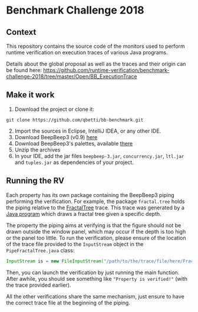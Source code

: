 # Benchmark Challenge 2018

## Context

This repository contains the source code of the monitors used to perform runtime verification on execution traces of various Java programs.

Details about the global proposal as well as the traces and their origin can be found here: 
https://github.com/runtime-verification/benchmark-challenge-2018/tree/master/Open/BB_ExecutionTrace

## Make it work

1. Download the project or clone it: 

```console
git clone https://github.com/qbetti/bb-benchmark.git
```

2. Import the sources in Eclipse, IntelliJ IDEA, or any other IDE.
3. Download BeepBeep3 (v0.9)  [here](https://github.com/liflab/beepbeep-3/releases/tag/v0.9-alpha)
4. Download BeepBeep3's palettes, available [there](https://github.com/liflab/beepbeep-3-palettes/releases/download/20181105/beepbeep-3-palettes-v20181105.zip)
5. Unzip the archives
6. In your IDE, add the jar files `beepbeep-3.jar`, `concurrency.jar`, `ltl.jar` and `tuples.jar` as dependencies of your project.


## Running the RV

Each property has its own package containing the BeepBeep3 piping performing the verification. 
For example, the package `fractal.tree` holds the piping relative to the 
[FractalTree](https://github.com/runtime-verification/benchmark-challenge-2018/blob/master/Open/BB_ExecutionTrace/Traces/FractalTree.md)
trace. This trace was generated by a [Java program](htps://rosettacode.org/wiki/Fractal_tree#Java) which draws a fractal tree given a specific depth.

The property the piping aims at verifying is that the figure should not be drawn outside the window panel, which may occur if the depth is too high or the panel too little.
To run the verification, please ensure of the location of the trace file provided to the `InputStream` object in the `PipeFractalTree.java` class: 

```java
InputStream is = new FileInputStream("/path/to/the/trace/file/here/FractalTree.csv");
```

Then, you can launch the verification by just running the main function. 
After awhile, you should see something like `"Property is verified!"` (with the trace provided earlier).

All the other verifications share the same mechanism, just ensure to have the correct trace file at the beginning of the piping.

